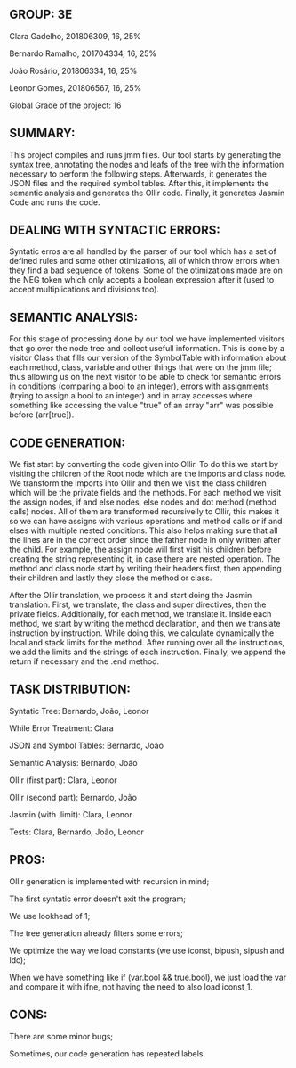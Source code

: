 ## GROUP: 3E



Clara Gadelho, 201806309, 16, 25% 

Bernardo Ramalho, 201704334, 16, 25%

João Rosário, 201806334, 16, 25%

Leonor Gomes, 201806567, 16, 25%



Global Grade of the project: 16 



## SUMMARY: 


This project compiles and runs jmm files.
Our tool starts by generating the syntax tree, annotating the nodes and leafs of the tree with the information necessary to perform the following steps. Afterwards, it generates the JSON files and the required symbol tables. After this, it implements the semantic analysis and generates the Ollir code. Finally, it generates Jasmin Code and 
runs the code.






## DEALING WITH SYNTACTIC ERRORS: 

Syntatic erros are all handled by the parser of our tool which has a set of defined rules and some other otimizations, all of which throw errors when they find a bad sequence of tokens. Some of the otimizations made are on the NEG token which only accepts a boolean expression after it (used to accept multiplications and divisions too).



## SEMANTIC ANALYSIS: 
For this stage of processing done by our tool we have implemented visitors that go over the node tree and collect usefull information. This is done by a visitor Class that fills our version of the SymbolTable with information about each method, class, variable and other things that were on the jmm file; thus allowing us on the next visitor to be able to check for semantic errors in conditions (comparing a bool to an integer), errors with assignments (trying to assign a bool to an integer) and in array accesses where something like accessing the value "true" of an array "arr" was possible before (arr[true]).




## CODE GENERATION:

We fist start by converting the code given into Ollir. To do this we start by visiting the children of the Root node which are the imports and class node. We transform the imports into Ollir and then we visit the class children which will be the private fields and the methods. For each method we visit the assign nodes, if and else nodes, else nodes and dot method (method calls) nodes. All of them are transformed recursivelly to Ollir, this makes it so we can have assigns with various operations and method calls or if and elses with multiple nested conditions.  This also helps making sure that all the lines are in the correct order since the father node in only written after the child. For example, the assign node will first visit his children before creating the string representing it, in case there are nested operation. The method and class node start by writing their headers first, then appending their children and lastly they close the method or class.

After the Ollir translation, we process it and start doing the Jasmin translation. First, we translate, the class and super directives, then the private fields. Additionally, for each method, we translate it. Inside each method, we start by writing the method declaration, and then we translate instruction by instruction. While doing this, we calculate dynamically the local and stack limits for the method. After running over all the instructions, we add the limits and the strings of each instruction. Finally, we append the return if necessary and the .end method.



## TASK DISTRIBUTION: 

Syntatic Tree: Bernardo, João, Leonor

While Error Treatment: Clara

JSON and Symbol Tables: Bernardo, João

Semantic Analysis: Bernardo, João

Ollir (first part): Clara, Leonor

Ollir (second part): Bernardo, João

Jasmin (with .limit): Clara, Leonor

Tests: Clara, Bernardo, João, Leonor




## PROS: 

Ollir generation is implemented with recursion in mind;

The first syntatic error doesn't exit the program;

We use lookhead of 1;

The tree generation already filters some errors;

We optimize the way we load constants (we use iconst, bipush, sipush and ldc);

When we have something like if (var.bool && true.bool), we just load the var and compare it with ifne, not having the need to also load iconst_1.



## CONS:

There are some minor bugs;

Sometimes, our code generation has repeated labels.
